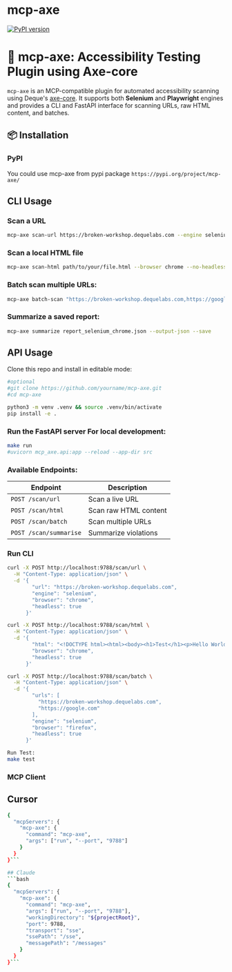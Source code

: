 # mcp-axe

[![PyPI version](https://img.shields.io/pypi/v/mcp-axe.svg)](https://pypi.org/project/mcp-axe/)

# 🧪 mcp-axe: Accessibility Testing Plugin using Axe-core

`mcp-axe` is an MCP-compatible plugin for automated accessibility scanning using Deque's [axe-core](https://github.com/dequelabs/axe-core). It supports 
both **Selenium** and **Playwright** engines and provides a CLI and FastAPI interface for scanning URLs, 
raw HTML content, and batches.


## 📦 Installation

### PyPI
You could use mcp-axe from pypi package
`https://pypi.org/project/mcp-axe/`

## CLI Usage

### Scan a URL
```bash
mcp-axe scan-url https://broken-workshop.dequelabs.com --engine selenium --no-headless --save --output-json --output-html
```

### Scan a local HTML file
```bash
mcp-axe scan-html path/to/your/file.html --browser chrome --no-headless --save --output-json --output-html
```

### Batch scan multiple URLs:
```bash
mcp-axe batch-scan "https://broken-workshop.dequelabs.com,https://google.com" --engine selenium --browser chrome --headless --save --output-json
```

### Summarize a saved report:
```bash
mcp-axe summarize report_selenium_chrome.json --output-json --save
```

## API Usage
Clone this repo and install in editable mode:

```bash
#optional
#git clone https://github.com/yourname/mcp-axe.git
#cd mcp-axe

python3 -m venv .venv && source .venv/bin/activate
pip install -e .
```

### Run the FastAPI server For local development:
```bash
make run
#uvicorn mcp_axe.api:app --reload --app-dir src
```

### Available Endpoints:

| Endpoint           | Description             |
|--------------------|--------------------------|
| `POST /scan/url`   | Scan a live URL          |
| `POST /scan/html`  | Scan raw HTML content    |
| `POST /scan/batch` | Scan multiple URLs       |
| `POST /scan/summarise` | Summarize violations |

### Run CLI
```bash
curl -X POST http://localhost:9788/scan/url \
  -H "Content-Type: application/json" \
  -d '{
        "url": "https://broken-workshop.dequelabs.com",
        "engine": "selenium",
        "browser": "chrome",
        "headless": true
      }'
```

```bash
curl -X POST http://localhost:9788/scan/html \
  -H "Content-Type: application/json" \
  -d '{
        "html": "<!DOCTYPE html><html><body><h1>Test</h1><p>Hello World</p></body></html>",
        "browser": "chrome",
        "headless": true
      }'
```


```bash 
curl -X POST http://localhost:9788/scan/batch \
  -H "Content-Type: application/json" \
  -d '{
        "urls": [
          "https://broken-workshop.dequelabs.com",
          "https://google.com"
        ],
        "engine": "selenium",
        "browser": "firefox",
        "headless": true
      }'
```
```bash
Run Test:
make test
```
### MCP Client

## Cursor
```bash
{
  "mcpServers": {
    "mcp-axe": {
      "command": "mcp-axe",
      "args": ["run", "--port", "9788"]
    }
  }
}```

## Claude
```bash
{
  "mcpServers": {
    "mcp-axe": {
      "command": "mcp-axe",
      "args": ["run", "--port", "9788"],
      "workingDirectory": "${projectRoot}",
      "port": 9788,
      "transport": "sse",
      "ssePath": "/sse",
      "messagePath": "/messages"
    }
  }
}```
